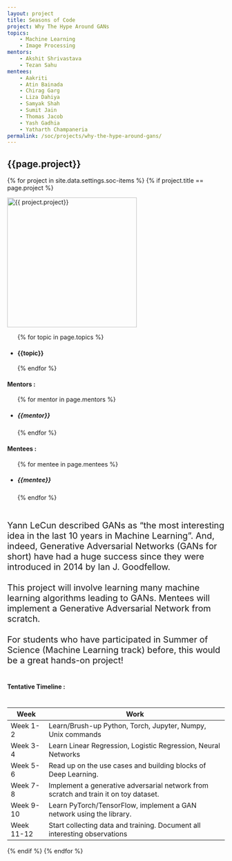 ```yaml
---
layout: project
title: Seasons of Code
project: Why The Hype Around GANs
topics:
    - Machine Learning
    - Image Processing
mentors:
    - Akshit Shrivastava
    - Tezan Sahu
mentees:
    - Aakriti
    - Atin Bainada
    - Chirag Garg
    - Liza Dahiya
    - Samyak Shah
    - Sumit Jain
    - Thomas Jacob
    - Yash Gadhia
    - Yatharth Champaneria
permalink: /soc/projects/why-the-hype-around-gans/
---
```


<h2 class="display1 m-3 p-3 text-center">{{page.project}}</h2>

{% for project in site.data.settings.soc-items %}
{% if project.title == page.project %}
<div>
    <img src="{{ site.baseurl }}/{{ project.image }}"  width = "300" height="300" alt="{{ project.project}}" class="border rounded img-soc">
</div>
<div>
    <ul>
        {% for topic in page.topics %}
        <li><h4 class="text-primary text-center">{{topic}}</h4></li>
        {% endfor %}
    </ul>
    <h4 class="display3  ">Mentors :</h4> 
    <ul>
        {% for mentor in page.mentors %}
        <li><h5 class=" ">{{mentor}}</h5></li>
        {% endfor %}
    </ul>
    <h4 class="display3  ">Mentees :</h4> 
    <ul>
        {% for mentee in page.mentees %}
        <li><h5 class="">{{mentee}}</h5></li>
        {% endfor %}
    </ul>
</div>
<div>
    <p class="display3" style = "font-size:20px;" >
        <br>
        Yann LeCun described GANs as “the most interesting idea in the last 10 years in Machine Learning”. And, indeed, Generative Adversarial Networks (GANs for short) have had a huge success since they were introduced in 2014 by Ian J. Goodfellow.
        <br><br>
        This project will involve learning many machine learning algorithms leading to GANs. Mentees will implement a Generative Adversarial Network from scratch.
        <br><br>
        For students who have participated in Summer of Science (Machine Learning track) before, this would be a great hands-on project!
    </p>
</div>
<div>
    <h4 class="display3" style="margin:40px 0px 40px 0px;">Tentative Timeline :</h4>
    <table class="table table-striped">
    <thead>
        <tr>
        <th>Week</th>
        <th>Work</th>
        </tr>
    </thead>
    <tbody>
        <tr>
        <td>Week 1-2</td>
        <td>Learn/Brush-up Python, Torch, Jupyter, Numpy, Unix commands</td>
        </tr>
        <tr>
        <td>Week 3-4</td>
        <td>Learn Linear Regression, Logistic Regression, Neural Networks</td>
        </tr>
        <tr>
        <td>Week 5-6</td>
        <td>Read up on the use cases and building blocks of Deep Learning.</td>
        </tr>
        <tr>
        <td>Week 7-8</td>
        <td>Implement a generative adversarial network from scratch and train it on toy dataset.</td>
        </tr>
        <tr>
        <td>Week 9-10</td>
        <td>Learn PyTorch/TensorFlow, implement a GAN network using the library.</td>
        </tr>
        <tr>
        <td>Week 11-12</td>
        <td>Start collecting data and training. Document all interesting observations</td>
        </tr>
    </tbody>
    </table>
</div>
{% endif %}
{% endfor %}
